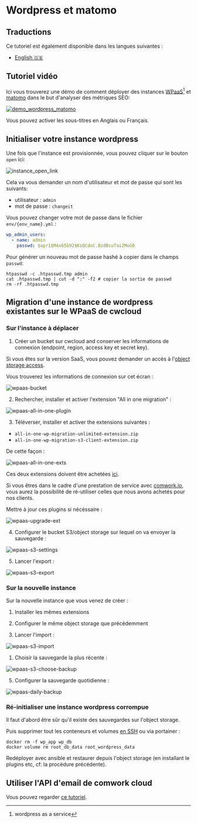 # Wordpress et matomo

## Traductions

Ce tutoriel est également disponible dans les langues suivantes :
* [English 🇬🇧](../../wpaas_matomo.md)

## Tutoriel vidéo

Ici vous trouverez une démo de comment déployer des instances [WPaaS](../../../wpaas.md)[^1] et [matomo](../../../matomo.md) dans le but d'analyser des métriques SEO:

[![demo_wordpress_matomo](../../../img/demo_wordpress_matomo.png)](https://youtu.be/klVgXyELu10)

Vous pouvez activer les sous-titres en Anglais ou Français.

[^1]: wordpress as a service

## Initialiser votre instance wordpress

Une fois que l'instance est provisionnée, vous pouvez cliquer sur le bouton `open` ici:

![instance_open_link](../../../img/instance_open_link.png)

Cela va vous demander un nom d'utilisateur et mot de passe qui sont les suivants:

* utilisateur : `admin`
* mot de passe : `changeit`

Vous pouvez changer votre mot de passe dans le fichier `env/{env_name}.yml` :

```yaml
wp_admin_users:
  - name: admin
    passwd: $apr1$M4x65b92$KsQCdoC.BzdBcuTai2MuG0
```

Pour générer un nouveau mot de passe hashé à copier dans le champs `passwd`:

```shell
htpasswd -c .htpasswd.tmp admin
cat .htpasswd.tmp | cut -d ":" -f2 # copier la sortie de passwd
rm -rf .htpasswd.tmp
```

## Migration d'une instance de wordpress existantes sur le WPaaS de cwcloud

### Sur l'instance à déplacer

1. Créer un bucket sur cwcloud and conserver les informations de connexion (endpoint, region, access key et secret key).

Si vous êtes sur la version SaaS, vous pouvez demander un accès à l'[object storage access](../../../storage.md).

Vous trouverez les informations de connexion sur cet écran :

![wpaas-bucket](../../../img/wpaas-bucket.png)

2. Rechercher, installer et activer l'extension "All in one migration" :

![wpaas-all-in-one-plugin](../../../img/wpaas-all-in-one-plugin.png)

3. Téléverser, installer et activer the extensions suivantes :

* `all-in-one-wp-migration-unlimited-extension.zip`
* `all-in-one-wp-migration-s3-client-extension.zip`

De cette façon :

![wpaas-all-in-one-exts](../../../img/wpaas-all-in-one-exts.png)

Ces deux extensions doivent être achetées [ici](https://servmask.com/).

Si vous êtres dans le cadre d'une prestation de service avec [comwork.io](https://www.comwork.io), vous aurez la possibilité de ré-utiliser celles que nous avons achetés pour nos clients.

Mettre à jour ces plugins si nécéssaire :

![wpaas-upgrade-ext](../../../img/wpaas-upgrade-ext.png)

4. Configurer le bucket S3/object storage sur lequel on va envoyer la sauvegarde :

![wpaas-s3-settings](../../../img/wpaas-s3-settings.png)

5. Lancer l'export :

![wpaas-s3-export](../../../img/wpaas-s3-export.png)

### Sur la nouvelle instance

Sur la nouvelle instance que vous venez de créer : 

1. Installer les mêmes extensions

2. Configurer le même object storage que précédemment

3. Lancer l'import :

![wpaas-s3-import](../../../img/wpaas-s3-import.png)

1. Choisir la sauvegarde la plus récente :

![wpaas-s3-choose-backup](../../../img/wpaas-s3-choose-backup.png)

5. Configurer la sauvegarde quotidienne :

![wpaas-daily-backup](../../../img/wpaas-daily-backup.png)

### Ré-initialiser une instance wordpress corrompue

Il faut d'abord être sûr qu'il existe des sauvegardes sur l'object storage.

Puis supprimer tout les conteneurs et volumes [en SSH](./ssh.md) ou via portainer :

```shell
docker rm -f wp_app wp_db
docker volume rm root_db_data root_wordpress_data
```

Redéployer avec ansible et restaurer depuis l'object storage (en installant le plugins etc, cf: la procédure précédente).

## Utiliser l'API d'email de comwork cloud

Vous pouvez regarder [ce tutoriel](./emailapi.md).

